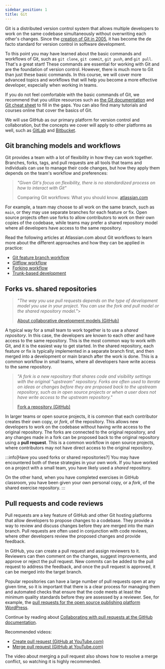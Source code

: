 ```yaml
---
sidebar_position: 1
title: Git
---
```


Git is a distributed version control system that allows multiple developers to work on the same codebase simultaneously without overwriting each other's changes. Since the [creation of Git in 2005](https://git-scm.com/book/ms/v2/Getting-Started-A-Short-History-of-Git), it has become the de facto standard for version control in software development.

To this point you may have learned about the basic commands and workflows of Git, such as `git clone`, `git commit`, `git push`, and `git pull`. That's a great start! These commands are essential for working with Git and are the foundation of version control. However, there is much more to Git than just these basic commands. In this course, we will cover more advanced topics and workflows that will help you become a more effective developer, especially when working in teams.

If you do not feel comfortable with the basic commands of Git, we recommend that you utilize resources such as [the Git documentation](https://git-scm.com/doc) and [Git cheat sheet](https://education.github.com/git-cheat-sheet-education.pdf) to fill in the gaps. You can also find many tutorials and courses online that cover the basics of Git.

We will use GitHub as our primary platform for version control and collaboration, but the concepts we cover will apply to other platforms as well, such as [GitLab](https://about.gitlab.com/) and [Bitbucket](https://bitbucket.org/).


## Git branching models and workflows

Git provides a team with a lot of flexibility in how they can work together. Branches, forks, tags, and pull requests are all tools that teams and individuals can use to manage their code changes, but how they apply them depends on the team's workflow and preferences:

> *"Given Git's focus on flexibility, there is no standardized process on how to interact with Git"*
>
> Comparing Git workflows: What you should know. [atlassian.com](https://www.atlassian.com/git/tutorials/comparing-workflows)

For example, a team may choose to all work on the same branch, such as `main`, or they may use separate branches for each feature or fix. Open source projects often use forks to allow contributors to work on their own copies of the codebase, while teams may prefer a shared repository model where all developers have access to the same repository.

Read the following articles at Atlassian.com about Git workflows to learn more about the different approaches and how they can be applied in practice:

- [Git feature branch workflow](https://www.atlassian.com/git/tutorials/comparing-workflows/feature-branch-workflow)
- [Gitflow workflow](https://www.atlassian.com/git/tutorials/comparing-workflows/gitflow-workflow)
- [Forking workflow](https://www.atlassian.com/git/tutorials/comparing-workflows/forking-workflow)
- [Trunk-based development](https://www.atlassian.com/continuous-delivery/continuous-integration/trunk-based-development)



## Forks vs. shared repositories

> *"The way you use pull requests depends on the type of development model you use in your project. You can use the fork and pull model or the shared repository model."*>
>
> [About collaborative development models (GitHub)](https://docs.github.com/en/pull-requests/collaborating-with-pull-requests/getting-started/about-collaborative-development-models)

A typical way for a small team to work together is to use a *shared repository*. In this case, the developers are known to each other and have access to the same repository. This is the most common way to work with Git, and it is the easiest way to get started. In the shared repository, each feature or fix is typically implemented in a separate branch first, and then merged into a development or main branch after the work is done. This is a common workflow in small teams, where all developers have write access to the same repository.

> *"A fork is a new repository that shares code and visibility settings with the original "upstream" repository. Forks are often used to iterate on ideas or changes before they are proposed back to the upstream repository, such as in open source projects or when a user does not have write access to the upstream repository."*
>
> [Fork a repository (GitHub)](https://docs.github.com/en/pull-requests/collaborating-with-pull-requests/working-with-forks/fork-a-repo)

In larger teams or open source projects, it is common that each contributor creates their own copy, or *fork*, of the repository. This allows new developers to work on the codebase without having write access to the original repository. The forks are connected to the original repository, and any changes made in a fork can be proposed back to the original repository using a **pull request**. This is a common workflow in open source projects, where contributors may not have direct access to the original repository.

:::info[Have you used forks or shared repositories?]
You may have encountered both of these strategies in your own work. If you have worked on a project with a small team, you have likely used a *shared* repository.

On the other hand, when you have completed exercises in GitHub classroom, you have been given your own personal copy, or a *fork*, of the shared exercise repository.
:::


## Pull requests and code reviews

Pull requests are a key feature of GitHub and other Git hosting platforms that allow developers to propose changes to a codebase. They provide a way to review and discuss changes before they are merged into the main branch. Pull requests are often used in conjunction with code reviews, where other developers review the proposed changes and provide feedback.

In GitHub, you can create a pull request and assign reviewers to it. Reviewers can then comment on the changes, suggest improvements, and approve or reject the pull request. New commits can be added to the pull request to address the feedback, and once the pull request is approved, it can be merged into the target branch.

Popular repositories can have a large number of pull requests open at any given time, so it is important that there is a clear process for managing them and automated checks that ensure that the code meets at least the minimum quality standards before they are assessed by a reviewer. See, for example, the [pull requests for the open source publishing platform WordPress](https://github.com/WordPress/wordpress-develop/pulls).

Continue by reading about [Collaborating with pull requests at the GitHub documentation](https://docs.github.com/en/pull-requests/collaborating-with-pull-requests).

Recommended videos:

- [Create pull request (GitHub at YouTube.com)](https://www.youtube.com/watch?v=nCKdihvneS0)
- [Merge pull request (GitHub at YouTube.com)](https://www.youtube.com/watch?v=FDXSgyDGmho)

The video about merging a pull request also shows how to resolve a merge conflict, so watching it is highly recommended.